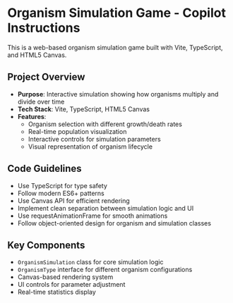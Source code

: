 <!-- Use this file to provide workspace-specific custom instructions to Copilot. For more details, visit https://code.visualstudio.com/docs/copilot/copilot-customization#_use-a-githubcopilotinstructionsmd-file -->

# Organism Simulation Game - Copilot Instructions

This is a web-based organism simulation game built with Vite, TypeScript, and HTML5 Canvas.

## Project Overview
- **Purpose**: Interactive simulation showing how organisms multiply and divide over time
- **Tech Stack**: Vite, TypeScript, HTML5 Canvas
- **Features**: 
  - Organism selection with different growth/death rates
  - Real-time population visualization
  - Interactive controls for simulation parameters
  - Visual representation of organism lifecycle

## Code Guidelines
- Use TypeScript for type safety
- Follow modern ES6+ patterns
- Use Canvas API for efficient rendering
- Implement clean separation between simulation logic and UI
- Use requestAnimationFrame for smooth animations
- Follow object-oriented design for organism and simulation classes

## Key Components
- `OrganismSimulation` class for core simulation logic
- `OrganismType` interface for different organism configurations
- Canvas-based rendering system
- UI controls for parameter adjustment
- Real-time statistics display

